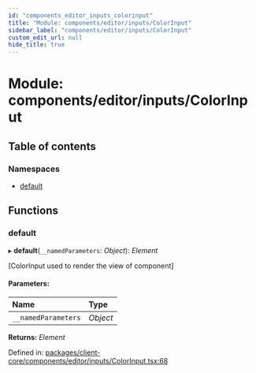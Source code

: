 ```yaml
---
id: "components_editor_inputs_colorinput"
title: "Module: components/editor/inputs/ColorInput"
sidebar_label: "components/editor/inputs/ColorInput"
custom_edit_url: null
hide_title: true
---
```


# Module: components/editor/inputs/ColorInput

## Table of contents

### Namespaces

- [default](components_editor_inputs_colorinput.default.md)

## Functions

### default

▸ **default**(`__namedParameters`: *Object*): *Element*

[ColorInput used to render the view of component]

#### Parameters:

Name | Type |
:------ | :------ |
`__namedParameters` | *Object* |

**Returns:** *Element*

Defined in: [packages/client-core/components/editor/inputs/ColorInput.tsx:68](https://github.com/xr3ngine/xr3ngine/blob/56376a778/packages/client-core/components/editor/inputs/ColorInput.tsx#L68)
